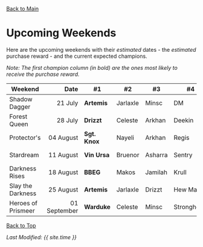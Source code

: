 [Back to Main](index.md)

# Upcoming Weekends

Here are the upcoming weekends with their *estimated* dates - the *estimated* purchase reward - and the current expected champions.

*Note: The first champion column (in bold) are the ones most likely to receive the purchase reward.*

| Weekend | Date | #1 | #2 | #3 | #4 | #5 | Reward |
|---|--:|---|---|---|---|---|---|
| Shadow Dagger | 21 July | **Artemis** | Jarlaxle | Minsc | DM | Widdle | Golden Epic |
| Forest Queen | 28 July | **Drizzt** | Celeste | Arkhan | Deekin | Shandie | Golden Epic |
| Protector's | 04 August | **Sgt. Knox** | Nayeli | Arkhan | Regis | Turiel | Golden Epic |
| Stardream | 11 August | **Vin Ursa** | Bruenor | Asharra | Sentry | Widdle | Golden Epic |
| Darkness Rises | 18 August | **BBEG** | Makos | Jamilah | Krull | Miria | Golden Epic |
| Slay the Darkness | 25 August | **Artemis** | Jarlaxle | Drizzt | Hew Maan | Catti-brie | Golden Epic |
| Heroes of Prismeer | 01 September | **Warduke** | Celeste | Minsc | Strongheart | Evandra | Golden Epic |

[Back to Top](#top)

*Last Modified: {{ site.time }}*